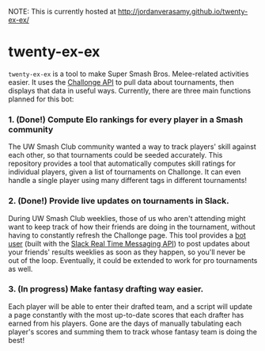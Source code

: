 NOTE: This is currently hosted at http://jordanverasamy.github.io/twenty-ex-ex/

twenty-ex-ex
============

`twenty-ex-ex` is a tool to make Super Smash Bros. Melee-related activities easier. It uses the [Challonge API](http://api.challonge.com/v1) to pull data about tournaments, then displays that data in useful ways. Currently, there are three main functions planned for this bot:

### 1. (Done!) Compute Elo rankings for every player in a Smash community


The UW Smash Club community wanted a way to track players' skill against each other, so that tournaments could be seeded accurately. This repository provides a tool that automatically computes skill ratings for individual players, given a list of tournaments on Challonge. It can even handle a single player using many different tags in different tournaments!

### 2. (Done!) Provide live updates on tournaments in Slack.

During UW Smash Club weeklies, those of us who aren't attending might want to keep track of how their friends are doing in the tournament, without having to constantly refresh the Challonge page. This tool provides a [bot user](https://api.slack.com/bot-users) (built with the [Slack Real Time Messaging API](https://api.slack.com/rtm)) to post updates about your friends' results weeklies as soon as they happen, so you'll never be out of the loop. Eventually, it could be extended to work for pro tournaments as well.

### 3. (In progress) Make fantasy drafting way easier.

Each player will be able to enter their drafted team, and a script will update a page constantly with the most up-to-date scores that each drafter has earned from his players. Gone are the days of manually tabulating each player's scores and summing them to track whose fantasy team is doing the best!
